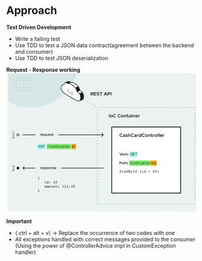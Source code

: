 # Approach
  **Test Driven Development**
- Write a failing test
- Use TDD to test a JSON data contract(agreement between the backend and consumer)
- Use TDD to test JSON deserialization
 
**Request - Response working**
![img.png](images/img.png)

**Important**

- ( ctrl + alt + v) -> Replace the occurrence of two codes with one
- All exceptions handled with correct messages provided to the consumer (Using the power of @ControllerAdvice impl in CustomException handler)